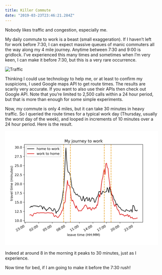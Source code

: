 ```yaml
---
title: Killer Commute
date: "2019-03-23T23:46:21.284Z"
---
```


Nobody likes traffic and congestion, especially me.

My daily commute to work is a beast (small exaggeration). If I haven’t left for work before 7:30, I can expect massive queues of manic commuters all the way along my 4 mile journey. Anytime between 7:30 and 9:00 is gridlock. I’ve experienced this many times and sometimes when I’m very keen, I can make it before 7:30, but this is a very rare occurrence.

![Traffic](./traffic-image.jpg)

Thinking I could use technology to help me, or at least to confirm my suspicions, I used Google maps API to get route times. The results are scarily very accurate. If you want to also use their APIs then check out Google API. Note that you’re limited to 2,500 calls within a 24 hour period, but that is more than enough for some simple experiments.

Now, my commute is only 4 miles, but it can take 30 minutes in heavy traffic. So I queried the route times for a typical work day (Thursday, usually the worst day of the week), and looped in increments of 10 minutes over a 24 hour period. Here is the result.

![Journey Time](./traffic-plot.png)

Indeed at around 8 in the morning it peaks to 30 minutes, just as I experience.

Now time for bed, if I am going to make it before the 7:30 rush!